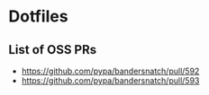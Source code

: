 # Dotfiles

## List of OSS PRs

-   https://github.com/pypa/bandersnatch/pull/592
-   https://github.com/pypa/bandersnatch/pull/593
